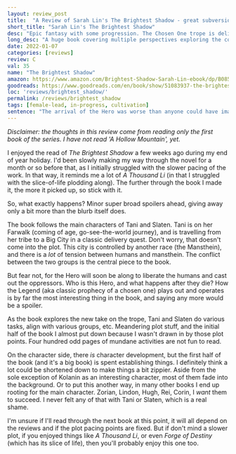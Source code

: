 ```yaml
---
layout: review_post
title:  "A Review of Sarah Lin's The Brightest Shadow - great subversion of a genre trope."
short_title: "Sarah Lin's The Brightest Shadow"
desc: "Epic fantasy with some progression. The Chosen One trope is delightfully flipped on its head."
long_desc: "A huge book covering multiple perspectives exploring the coming of the Hero. Kill the Hero, and another arises. Great premise, slower-paced read."
date: 2022-01-07
categories: [reviews]
review: C
val: 35
name: "The Brightest Shadow"
amazon: https://www.amazon.com/Brightest-Shadow-Sarah-Lin-ebook/dp/B0856ZMG9Z
goodreads: https://www.goodreads.com/en/book/show/51083937-the-brightest-shadow
loc: 'reviews/brightest_shadow/'
permalink: /reviews/brightest_shadow
tags: [female-lead, in-progress, cultivation]
sentence: "The arrival of the Hero was worse than anyone could have imagined."
---
```


*Disclaimer: the thoughts in this review come from reading only the first book of the series. I have not read 'A Hollow Mountain', yet.*

I enjoyed the read of *The Brightest Shadow* a few weeks ago during my end of year holiday. I'd been slowly making my way through the novel for a month or so before that, as I initially struggled with the slower pacing of the work. In that way, it reminds me a lot of *A Thousand Li* (in that I struggled with the slice-of-life plodding along). The further through the book I made it, the more it picked up, so stick with it.

So, what exactly happens? Minor super broad spoilers ahead, giving away only a bit more than the blurb itself does.

The book follows the main characters of Tani and Slaten. Tani is on her Farwalk (coming of age, go-see-the-world journey), and is travelling from her tribe to a Big City in a classic delivery quest. Don't worry, that doesn't come into the plot. This city is controlled by another race (the Mansthein), and there is a *lot* of tension between humans and mansthein. The conflict between the two groups is the central piece to the book.

But fear not, for the Hero will soon be along to liberate the humans and cast out the oppressors. Who is this Hero, and what happens after they die? How the Legend (aka classic prophecy of a chosen one) plays out and operates is by far the most interesting thing in the book, and saying any more would be a spoiler. 

As the book explores the new take on the trope, Tani and Slaten do various tasks, align with various groups, etc. Meandering plot stuff, and the initial half of the book I almost put down because I wasn't drawn in by those plot points. Four hundred odd pages of mundane activities are not fun to read.

On the character side, there *is* character development, but the first half of the book (and it's a big book) is spent establishing things. I definitely think a lot could be shortened down to make things a bit zippier. Aside from the sole exception of Kolanin as an interesting character, most of them fade into the background. Or to put this another way, in many other books I end up rooting for the main character. Zorian, Lindon, Hugh, Rei, Corin, I *want* them to succeed. I never felt any of that with Tani or Slaten, which is a real shame.

I'm unsure if I'll read through the next book at this point, it will all depend on the reviews and if the plot pacing points are fixed. But if don't mind a slower plot, if you enjoyed things like *A Thousand Li*, or even *Forge of Destiny* (which has its slice of life), then you'll probably enjoy this one too.

